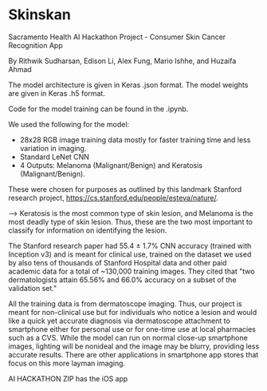 # Skinskan
Sacramento Health AI Hackathon Project - Consumer Skin Cancer Recognition App

By Rithwik Sudharsan, Edison Li, Alex Fung, Mario Ishhe, and Huzaifa Ahmad

The model architecture is given in Keras .json format. The model weights are given in Keras .h5 format.

Code for the model training can be found in the .ipynb. 

We used the following for the model:
- 28x28 RGB image training data mostly for faster training time and less variation in imaging.
- Standard LeNet CNN 
- 4 Outputs: Melanoma (Malignant/Benign) and Keratosis (Malignant/Benign). 

These were chosen for purposes as outlined by this landmark Stanford research project, https://cs.stanford.edu/people/esteva/nature/. 

--> Keratosis is the most common type of skin lesion, and Melanoma is the most deadly type of skin lesion. Thus, these are the two most important to classify for information on identifying the lesion. 

The Stanford research paper had 55.4 ±  1.7% CNN accuracy (trained with Inception v3) and is meant for clinical use, trained on the dataset we used by also tens of thousands of Stanford Hospital data and other paid academic data for a total of ~130,000 training images. They cited that "two dermatologists attain 65.56% and 66.0% accuracy on a subset of the validation set." 

All the training data is from dermatoscope imaging. Thus, our project is meant for non-clinical use but for individuals who notice a lesion and would like a quick yet accurate diagnosis via dermatoscope attachment to smartphone either for personal use or for one-time use at local pharmacies such as a CVS. While the model can run on normal close-up smartphone images, lighting will be nonideal and the image may be blurry, providing less accurate results. There are other applications in smartphone app stores that focus on this more layman imaging.


AI HACKATHON ZIP has the iOS app
